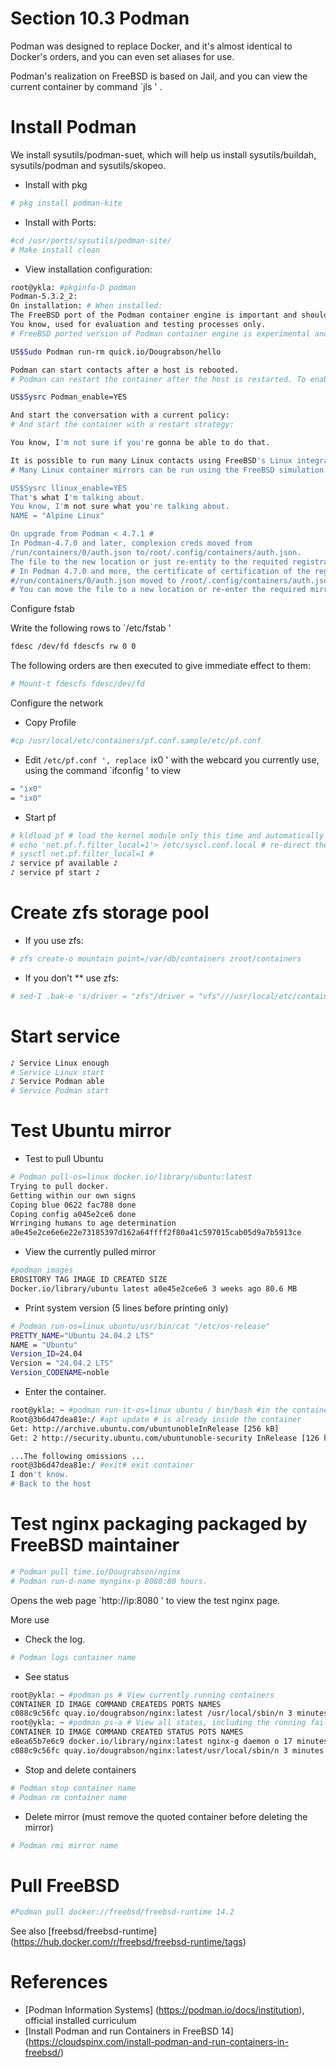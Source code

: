 # Section 10.3 Podman

Podman was designed to replace Docker, and it's almost identical to Docker's orders, and you can even set aliases for use.

Podman's realization on FreeBSD is based on Jail, and you can view the current container by command `jls ' .

# Install Podman

We install sysutils/podman-suet, which will help us install sysutils/buildah, sysutils/podman and sysutils/skopeo.

- Install with pkg

```sh '
# pkg install podman-kite
````

- Install with Ports:

```sh '
#cd /usr/ports/sysutils/podman-site/
# Make install clean
````

- View installation configuration:


```sh '
root@ykla: #pkginfo-D podman
Podman-5.3.2_2:
On installation: # When installed:
The FreeBSD port of the Podman container engine is important and should be
You know, used for evaluation and testing processes only.
# FreeBSD ported version of Podman container engine is experimental and available for evaluation and testing only.

US$Sudo Podman run-rm quick.io/Dougrabson/hello

Podman can start contacts after a host is rebooted.
# Podman can restart the container after the host is restarted. To enable this function, please execute:

US$Sysrc Podman_enable=YES

And start the conversation with a current policy:
# And start the container with a restart strategy:

You know, I'm not sure if you're gonna be able to do that.

It is possible to run many Linux contacts using FreeBSD's Linux integration:
# Many Linux container mirrors can be run using the FreeBSD simulation:

US$Sysrc llinux_enable=YES
That's what I'm talking about.
You know, I'm not sure what you're talking about.
NAME = "Alpine Linux"

On upgrade from Podman < 4.7.1 #
In Podman-4.7.0 and later, complexion creds moved from
/run/containers/0/auth.json to/root/.config/containers/auth.json.
The file to the new location or just re-entity to the requited registrations.
# In Podman 4.7.0 and more, the certificate of certification of the registration form has been located from
#/run/containers/0/auth.json moved to /root/.config/containers/auth.json.
# You can move the file to a new location or re-enter the required mirror registration form.
````


Configure fstab

Write the following rows to `/etc/fstab '

```sh '
fdesc /dev/fd fdescfs rw 0 0
````

The following orders are then executed to give immediate effect to them:

```sh '
# Mount-t fdescfs fdesc/dev/fd
````

Configure the network

- Copy Profile

```sh '
#cp /usr/local/etc/containers/pf.conf.sample/etc/pf.conf
````

- Edit `/etc/pf.conf ', replace `ix0 ' with the webcard you currently use, using the command `ifconfig ' to view

```sh '
= "ix0"
= "ix0"
````

- Start pf

```sh '
# kldload pf # load the kernel module only this time and automatically later
# echo 'net.pf.f.filter_local=1'> /etc/syscl.conf.local # re-direct the connection from the container's mainframe to the inside of the container
# sysctl net.pf.filter_local=1 #
♪ service pf available ♪
♪ service pf start ♪
````

# Create zfs storage pool

- If you use zfs:

```sh '
# zfs create-o mountain point=/var/db/containers zroot/containers
````

- If you don't ** use zfs:

```sh '
# sed-I .bak-e 's/driver = "zfs"/driver = "vfs"///usr/local/etc/containers/storage.conf
````


# Start service

```sh '
♪ Service Linux enough
# Service Linux start
♪ Service Podman able
# Service Podman start
````


# Test Ubuntu mirror

- Test to pull Ubuntu

```sh '
# Podman pull-os=linux docker.io/library/ubuntu:latest
Trying to pull docker.
Getting within our own signs
Coping blue 0622 fac788 done
Coping config a045e2ce6 done
Wrringing humans to age determination
a0e45e2ce6e6e22e73185397d162a64ffff2f80a41c597015cab05d9a7b5913ce
````

- View the currently pulled mirror

```sh '
#podman images
EROSITORY TAG IMAGE ID CREATED SIZE
Docker.io/library/ubuntu latest a0e45e2ce6e6 3 weeks ago 80.6 MB
````

- Print system version (5 lines before printing only)

```sh '
# Podman run-os=linux ubuntu/usr/bin/cat "/etc/os-release"
PRETTY_NAME="Ubuntu 24.04.2 LTS"
NAME = "Ubuntu"
Version_ID=24.04
Version = "24.04.2 LTS"
Version_CODENAME=noble
````

- Enter the container.

```sh '
root@ykla: ~ #podman run-it-os=linux ubuntu / bin/bash #in the container
Root@3b6d47dea81e:/ #apt update # is already inside the container
Get: http://archive.ubuntu.com/ubuntunobleInRelease [256 kB]
Get: 2 http://security.ubuntu.com/ubuntunoble-security InRelease [126 kB]

...The following omissions ...
root@3b6d47dea81e:/ #exit# exit container
I don't know.
# Back to the host
````

# Test nginx packaging packaged by FreeBSD maintainer


```sh '
# Podman pull time.io/Dougrabson/nginx
# Podman run-d-name mynginx-p 8080:80 hours.
````

Opens the web page `http://ip:8080 ' to view the test nginx page.

More use

- Check the log.

```sh '
# Podman logs container name
````

- See status
```sh '
root@ykla: ~ #podman ps # View currently running containers
CONTAINER ID IMAGE COMMAND CREATEDS PORTS NAMES
c088c9c56fc quay.io/dougrabson/nginx:latest /usr/local/sbin/n 3 minutes agoup 3 minutes 0.0.0.0:8080-> tcp mynginx
root@ykla: ~ #podman ps-a # View all states, including the running failed container
CONTAINER ID IMAGE COMMAND CREATED STATUS POTS NAMES
e8ea65b7e6c9 docker.io/library/nginx:latest nginx-g daemon o 17 minutes ago Exited (0) 292 years ago 0.0.0.0:8080->80/tcp nginx-test
c088c9c56fc quay.io/dougrabson/nginx:latest/usr/local/sbin/n 3 minutes ago 3 minutes 0.0.0.0:8080-> tcp mynginx
````

- Stop and delete containers

```sh '
# Podman stop container name
# Podman rm container name
````

- Delete mirror (must remove the quoted container before deleting the mirror)

```sh '
# Podman rmi mirror name
````

# Pull FreeBSD

```sh '
#Podman pull docker://freebsd/freebsd-runtime 14.2
````

See also [freebsd/freebsd-runtime] (https://hub.docker.com/r/freebsd/freebsd-runtime/tags)

# References

- [Podman Information Systems] (https://podman.io/docs/institution), official installed curriculum
- [Install Podman and run Containers in FreeBSD 14] (https://cloudspinx.com/install-podman-and-run-containers-in-freebsd/)
